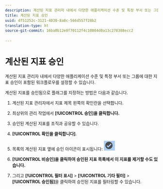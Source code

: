 ```yaml
---
description: 계산된 지표 관리자 내에서 다양한 애플리케이션 수준 및 특정 부서 또는 그룹에 대한 지표 승인이 포함된 워크플로우를 설정할 수 있습니다.
title: 계산된 지표 승인
uuid: df51252c-3121-4030-8a8c-566d557f28b2
translation-type: ht
source-git-commit: 16ba0b12e0f70112f4c10804d0a13c278388ecc2

---
```



# 계산된 지표 승인

계산된 지표 관리자 내에서 다양한 애플리케이션 수준 및 특정 부서 또는 그룹에 대한 지표 승인이 포함된 워크플로우를 설정할 수 있습니다.

계산된 지표를 승인됨으로 플래그를 지정하는 방법은 다음과 같습니다.

1. 계산된 지표 관리자에서 지표 제목 왼쪽의 확인란을 선택합니다.
1. 최상위의 관리 작업에서 **[!UICONTROL 승인]을 클릭합니다.**
1. 승인된 계산된 지표를 조직과 공유할 수 있습니다.
1. **[!UICONTROL 확인을 클릭합니다]**.
1. 목록의 계산된 지표 옆에 승인 아이콘이 표시됩니다:  ![](assets/cm_approve_icon.png)

1. **[!UICONTROL 비승인]을 클릭하여 승인된 지표 목록에서 이 지표를 제거할 수도 있습니다.**
1. 그리고 **[!UICONTROL 필터 표시]** &gt; **[!UICONTROL 기타 필터]** &gt; **[!UICONTROL 승인됨]**&#x200B;을 클릭하여 승인된 지표를 필터링할 수 있습니다.


